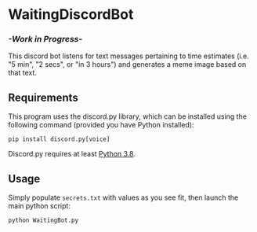 # WaitingDiscordBot

### *-Work in Progress-*
This discord bot listens for text messages pertaining to time estimates (i.e. "5 min", "2 secs", or "in 3 hours") and generates a meme image based on that text.

## Requirements
This program uses the discord.py library, which can be installed using the following command (provided you have Python installed):
```
pip install discord.py[voice]
```

Discord.py requires at least [Python 3.8](https://www.python.org/downloads/).

## Usage
Simply populate `secrets.txt` with values as you see fit, then launch the main python script:
```
python WaitingBot.py
```
